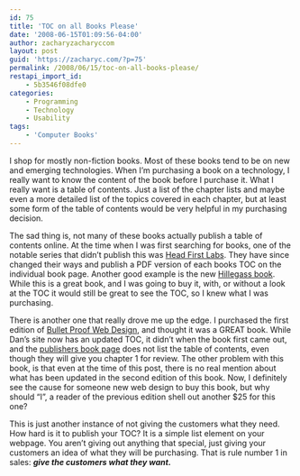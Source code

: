 ```yaml
---
id: 75
title: 'TOC on all Books Please'
date: '2008-06-15T01:09:56-04:00'
author: zacharyzacharyccom
layout: post
guid: 'https://zacharyc.com/?p=75'
permalink: /2008/06/15/toc-on-all-books-please/
restapi_import_id:
    - 5b3546f08dfe0
categories:
    - Programming
    - Technology
    - Usability
tags:
    - 'Computer Books'
---
```


I shop for mostly non-fiction books. Most of these books tend to be on new and emerging technologies. When I’m purchasing a book on a technology, I really want to know the content of the book before I purchase it. What I really want is a table of contents. Just a list of the chapter lists and maybe even a more detailed list of the topics covered in each chapter, but at least some form of the table of contents would be very helpful in my purchasing decision.

The sad thing is, not many of these books actually publish a table of contents online. At the time when I was first searching for books, one of the notable series that didn’t publish this was [Head First Labs](http://headfirstlabs.com/). They have since changed their ways and publish a PDF version of each books TOC on the individual book page. Another good example is the new [Hillegass book](http://bignerdranch.com/products.shtml). While this is a great book, and I was going to buy it, with, or without a look at the TOC it would still be great to see the TOC, so I knew what I was purchasing.

There is another one that really drove me up the edge. I purchased the first edition of [Bullet Proof Web Design](http://simplebits.com/publications/bulletproof/), and thought it was a GREAT book. While Dan’s site now has an updated TOC, it didn’t when the book first came out, and the [publishers book page](http://www.peachpit.com/store/product.aspx?isbn=0321509021) does not list the table of contents, even though they will give you chapter 1 for review. The other problem with this book, is that even at the time of this post, there is no real mention about what has been updated in the second edition of this book. Now, I definitely see the cause for someone new web design to buy this book, but why should “I”, a reader of the previous edition shell out another $25 for this one?

This is just another instance of not giving the customers what they need. How hard is it to publish your TOC? It is a simple list element on your webpage. You aren’t giving out anything that special, just giving your customers an idea of what they will be purchasing. That is rule number 1 in sales: ***give the customers what they want.***